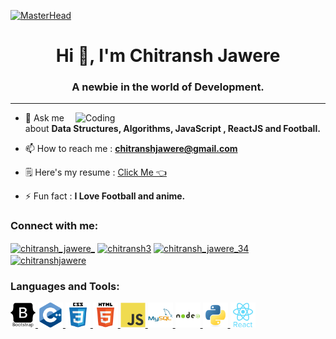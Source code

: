 [![MasterHead](https://mir-s3-cdn-cf.behance.net/project_modules/fs/6c0f9b95746151.5e9ecde69599e.gif)](https://flowcv.com/resume/lcbsv8t4js)
<h1 align="center">Hi 👋, I'm Chitransh Jawere</h1>
<h3 align="center">A newbie in the world of Development.</h3>

<hr/>
<img align="right" alt="Coding" width="400" src="https://media.tenor.com/Z_Z9gYlFDc0AAAAC/hello-penguin.gif">

- 💬 Ask me about **Data Structures, Algorithms, JavaScript , ReactJS and Football.**

- 📫 How to reach me : **chitranshjawere@gmail.com**

- 🗒️ Here's my resume : [Click Me 👈](https://flowcv.com/resume/lcbsv8t4js)

- ⚡ Fun fact : **I Love Football and anime.**

<h3 align="left">Connect with me:</h3>
<p align="left">
<a href="https://instagram.com/chitransh_jawere_" target="blank"><img align="center" src="https://raw.githubusercontent.com/rahuldkjain/github-profile-readme-generator/master/src/images/icons/Social/instagram.svg" alt="chitransh_jawere_" height="30" width="40" /></a>
<a href="https://www.codechef.com/users/chitransh3" target="blank"><img align="center" src="https://images.crunchbase.com/image/upload/c_lpad,f_auto,q_auto:eco,dpr_1/zruiknbedz8yqafxbazb" alt="chitransh3" height="30" width="40" /></a>
<a href="https://www.leetcode.com/chitransh_jawere_34" target="blank"><img align="center" src="https://raw.githubusercontent.com/rahuldkjain/github-profile-readme-generator/master/src/images/icons/Social/leet-code.svg" alt="chitransh_jawere_34" height="30" width="40" /></a>
<a href="https://auth.geeksforgeeks.org/user/chitranshjawere" target="blank"><img align="center" src="https://raw.githubusercontent.com/rahuldkjain/github-profile-readme-generator/master/src/images/icons/Social/geeks-for-geeks.svg" alt="chitranshjawere" height="30" width="40" /></a>
</p>

<h3 align="left">Languages and Tools:</h3>
<p align="left"> <a href="https://getbootstrap.com" target="_blank" rel="noreferrer"> <img src="https://raw.githubusercontent.com/devicons/devicon/master/icons/bootstrap/bootstrap-plain-wordmark.svg" alt="bootstrap" width="40" height="40"/> </a> <a href="https://www.w3schools.com/cpp/" target="_blank" rel="noreferrer"> <img src="https://raw.githubusercontent.com/devicons/devicon/master/icons/cplusplus/cplusplus-original.svg" alt="cplusplus" width="40" height="40"/> </a> <a href="https://www.w3schools.com/css/" target="_blank" rel="noreferrer"> <img src="https://raw.githubusercontent.com/devicons/devicon/master/icons/css3/css3-original-wordmark.svg" alt="css3" width="40" height="40"/> </a> <a href="https://www.w3.org/html/" target="_blank" rel="noreferrer"> <img src="https://raw.githubusercontent.com/devicons/devicon/master/icons/html5/html5-original-wordmark.svg" alt="html5" width="40" height="40"/> </a> <a href="https://developer.mozilla.org/en-US/docs/Web/JavaScript" target="_blank" rel="noreferrer"> <img src="https://raw.githubusercontent.com/devicons/devicon/master/icons/javascript/javascript-original.svg" alt="javascript" width="40" height="40"/> </a> <a href="https://www.mysql.com/" target="_blank" rel="noreferrer"> <img src="https://raw.githubusercontent.com/devicons/devicon/master/icons/mysql/mysql-original-wordmark.svg" alt="mysql" width="40" height="40"/> </a> <a href="https://nodejs.org" target="_blank" rel="noreferrer"> <img src="https://raw.githubusercontent.com/devicons/devicon/master/icons/nodejs/nodejs-original-wordmark.svg" alt="nodejs" width="40" height="40"/> </a> <a href="https://www.python.org" target="_blank" rel="noreferrer"> <img src="https://raw.githubusercontent.com/devicons/devicon/master/icons/python/python-original.svg" alt="python" width="40" height="40"/> </a> <a href="https://reactjs.org/" target="_blank" rel="noreferrer"> <img src="https://raw.githubusercontent.com/devicons/devicon/master/icons/react/react-original-wordmark.svg" alt="react" width="40" height="40"/> </a> </p>
